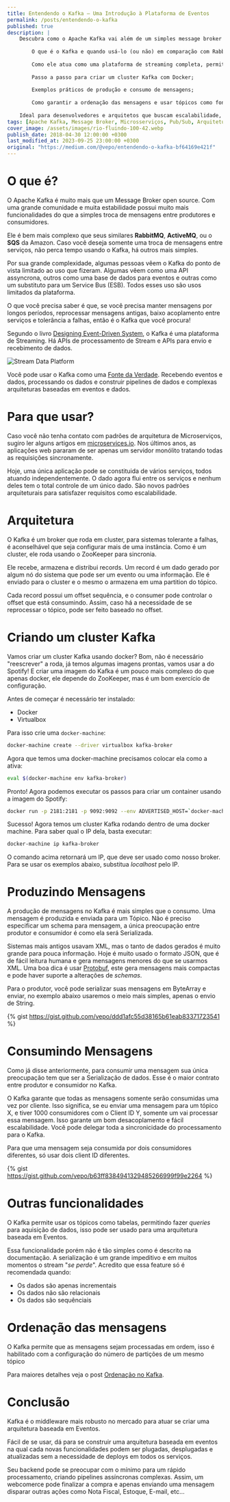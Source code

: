 ```yaml
---
title: Entendendo o Kafka — Uma Introdução à Plataforma de Eventos
permalink: /posts/entendendo-o-kafka
published: true
description: |
    Descubra como o Apache Kafka vai além de um simples message broker e se torna a base ideal para arquiteturas orientadas a eventos e microsserviços. Neste guia introdutório, você vai aprender:
    
        O que é o Kafka e quando usá-lo (ou não) em comparação com RabbitMQ, ActiveMQ e Amazon SQS;
    
        Como ele atua como uma plataforma de streaming completa, permitindo reprocessamento, baixo acoplamento e alta tolerância a falhas;
    
        Passo a passo para criar um cluster Kafka com Docker;
    
        Exemplos práticos de produção e consumo de mensagens;
    
        Como garantir a ordenação das mensagens e usar tópicos como fontes da verdade.
    
    Ideal para desenvolvedores e arquitetos que buscam escalabilidade, resiliência e flexibilidade em sistemas distribuídos. 🚀
tags: [Apache Kafka, Message Broker, Microsserviços, Pub/Sub, Arquitetura Orientada a Eventos, Data Stream Processing, Java, Microservices]
cover_image: /assets/images/rio-fluindo-100-42.webp
publish_date: 2018-04-30 12:00:00 +0300
last_modified_at: 2023-09-25 23:00:00 +0300
original: "https://medium.com/@vepo/entendendo-o-kafka-bf64169e421f"
---
```


# O que é?

O Apache Kafka é muito mais que um Message Broker open source. Com uma grande comunidade e muita estabilidade possui muito mais funcionalidades do que a simples troca de mensagens entre produtores e consumidores.

Ele é bem mais complexo que seus similares **RabbitMQ**, **ActiveMQ**, ou o **SQS** da Amazon. Caso você deseja somente uma troca de mensagens entre serviços, não perca tempo usando o Kafka, há outros mais simples.

Por sua grande complexidade, algumas pessoas vêem o Kafka do ponto de vista limitado ao uso que fizeram. Algumas vêem como uma API assyncrona, outros como uma base de dados para eventos e outras como um substituto para um Service Bus (ESB). Todos esses uso são usos limitados da plataforma.

O que você precisa saber é que, se você precisa manter mensagens por longos períodos, reprocessar mensagens antigas, baixo acoplamento entre serviços e tolerância a falhas, então é o Kafka que você procura!

Segundo o livro [Designing Event-Driven System](https://www.confluent.io/designing-event-driven-systems), o Kafka é uma plataforma de Streaming. Há APIs de processamento de Stream e APIs para envio e recebimento de dados.

![Stream Data Platform](/assets/images/stream-data-platform.webp)

Você pode usar o Kafka como uma [Fonte da Verdade](https://en.wikipedia.org/wiki/Single_source_of_truth). Recebendo eventos e dados, processando os dados e construir pipelines de dados e complexas arquiteturas baseadas em eventos e dados.

# Para que usar?

Caso você não tenha contato com padrões de arquitetura de Microserviços, sugiro ler alguns artigos em [microservices.io](http://microservices.io/). Nos últimos anos, as aplicações web pararam de ser apenas um servidor monólito tratando todas as requisições sincronamente.

Hoje, uma única aplicação pode se constituida de vários serviços, todos atuando independentemente. O dado agora flui entre os serviços e nenhum deles tem o total controle de um único dado. São novos padrões arquiteturais para satisfazer requisitos como escalabilidade.

# Arquitetura

O Kafka é um broker que roda em cluster, para sistemas tolerante a falhas, é aconselhável que seja configurar mais de uma instância. Como é um cluster, ele roda usando o ZooKeeper para sincronia.

Ele recebe, armazena e distribui records. Um record é um dado gerado por algum nó do sistema que pode ser um evento ou uma informação. Ele é enviado para o cluster e o mesmo o armazena em uma partition do tópico.

Cada record possui um offset sequência, e o consumer pode controlar o offset que está consumindo. Assim, caso há a necessidade de se reprocessar o tópico, pode ser feito baseado no offset.

# Criando um cluster Kafka

Vamos criar um cluster Kafka usando docker? Bom, não é necessário "reescrever" a roda, já temos algumas imagens prontas, vamos usar a do Spotify! E criar uma imagem do Kafka é um pouco mais complexo do que apenas docker, ele depende do ZooKeeper, mas é um bom exercício de configuração.

Antes de começar é necessário ter instalado:

* Docker
* Virtualbox

Para isso crie uma `docker-machine`:

```bash
docker-machine create --driver virtualbox kafka-broker
```

Agora que temos uma docker-machine precisamos colocar ela como a ativa:

```bash
eval $(docker-machine env kafka-broker)
```

Pronto! Agora podemos executar os passos para criar um container usando a imagem do Spotify:

```bash
docker run -p 2181:2181 -p 9092:9092 --env ADVERTISED_HOST=`docker-machine ip \`docker-machine active\`` --env ADVERTISED_PORT=9092 spotify/kafka
```

Sucesso! Agora temos um cluster Kafka rodando dentro de uma docker machine. Para saber qual o IP dela, basta executar:

```bash
docker-machine ip kafka-broker
```

O comando acima retornará um IP, que deve ser usado como nosso broker. Para se usar os exemplos abaixo, substitua _localhost_ pelo IP.

# Produzindo Mensagens

A produção de mensagens no Kafka é mais simples que o consumo. Uma mensagem é produzida e enviada para um Tópico. Não é preciso especificar um schema para mensagem, a única preocupação entre produtor e consumidor é como ela será Serializada.

Sistemas mais antigos usavam XML, mas o tanto de dados gerados é muito grande para pouca informação. Hoje é muito usado o formato JSON, que é de fácil leitura humana e gera mensagens menores do que se usarmos XML. Uma boa dica é usar [Protobuf](https://github.com/google/protobuf), este gera mensagens mais compactas e pode haver suporte a alterações de _schemas_.

Para o produtor, você pode serializar suas mensagens em ByteArray e enviar, no exemplo abaixo usaremos o meio mais simples, apenas o envio de String.

{% gist https://gist.github.com/vepo/ddd1afc55d38165b61eab83371723541 %}


# Consumindo Mensagens

Como já disse anteriormente, para consumir uma mensagem sua única preocupação tem que ser a Serialização de dados. Esse é o maior contrato entre produtor e consumidor no Kafka.

O Kafka garante que todas as mensagens somente serão consumidas uma vez por cliente. Isso significa, se eu enviar uma mensagem para um tópico X, e tiver 1000 consumidores com o Client ID Y, somente um vai processar essa mensagem. Isso garante um bom desacoplamento e fácil escalabilidade. Você pode delegar toda a sincronicidade do processamento para o Kafka.

Para que uma mensagem seja consumida por dois consumidores diferentes, só usar dois client ID diferentes.

{% gist https://gist.github.com/vepo/b63ff8384941329485266999f99e2264 %}

# Outras funcionalidades

O Kafka permite usar os tópicos como tabelas, permitindo fazer _queries_ para aquisição de dados, isso pode ser usado para uma arquitetura baseada em Eventos.

Essa funcionalidade porém não é tão simples como é descrito na documentação. A serialização é um grande impeditivo e em muitos momentos o stream "_se perde_". Acredito que essa feature só é recomendada quando:

* Os dados são apenas incrementais
* Os dados não são relacionais
* Os dados são sequênciais

# Ordenação das mensagens

O Kafka permite que as mensagens sejam processadas em ordem, isso é habilitado com a configuração do número de partições de um mesmo tópico

Para maiores detalhes veja o post [Ordenação no Kafka](https://blog.vepo.dev/posts/ordenacao-no-kafka).

# Conclusão

Kafka é o middleware mais robusto no mercado para atuar se criar uma arquitetura baseada em Eventos.

Fácil de se usar, dá para se construir uma arquitetura baseada em eventos na qual cada novas funcionalidades podem ser plugadas, desplugadas e atualizadas sem a necessidade de deploys em todos os serviços.

Seu backend pode se preocupar com o mínimo para um rápido processamento, criando pipelines assíncronas complexas. Assim, um webcomerce pode finalizar a compra e apenas enviando uma mensagem disparar outras ações como Nota Fiscal, Estoque, E-mail, etc…